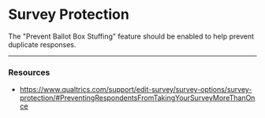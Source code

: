 # Survey Protection

The "Prevent Ballot Box Stuffing" feature should be enabled to help prevent duplicate
responses.

---

### Resources

- https://www.qualtrics.com/support/edit-survey/survey-options/survey-protection/#PreventingRespondentsFromTakingYourSurveyMoreThanOnce
